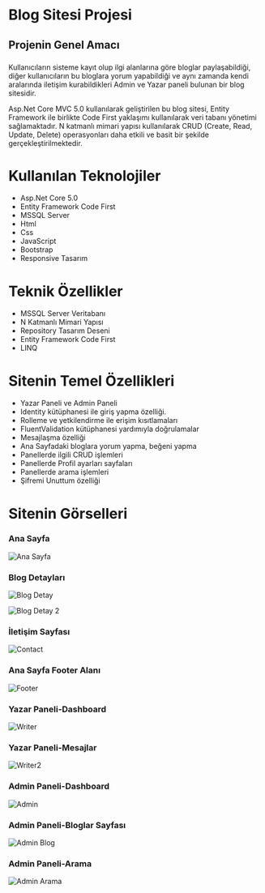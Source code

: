 # Blog Sitesi Projesi
## Projenin Genel Amacı
###
Kullanıcıların sisteme kayıt olup ilgi alanlarına göre bloglar paylaşabildiği, diğer kullanıcıların bu bloglara yorum yapabildiği ve aynı zamanda kendi aralarında iletişim kurabildikleri Admin ve Yazar paneli bulunan bir blog sitesidir.

Asp.Net Core MVC 5.0 kullanılarak geliştirilen bu blog sitesi, Entity Framework ile birlikte Code First yaklaşımı kullanılarak veri tabanı yönetimi sağlamaktadır. N katmanlı mimari yapısı kullanılarak CRUD (Create, Read, Update, Delete) operasyonları daha etkili ve basit bir şekilde gerçekleştirilmektedir.
###

# Kullanılan Teknolojiler
- Asp.Net Core 5.0
- Entity Framework Code First
- MSSQL Server
- Html
- Css
- JavaScript
- Bootstrap
- Responsive Tasarım

# Teknik Özellikler
- MSSQL Server Veritabanı
- N Katmanlı Mimari Yapısı
- Repository Tasarım Deseni
- Entity Framework Code First
- LINQ
  
# Sitenin Temel Özellikleri
- Yazar Paneli ve Admin Paneli
- Identity kütüphanesi ile giriş yapma özelliği.
- Rolleme ve yetkilendirme ile erişim kısıtlamaları
- FluentValidation kütüphanesi yardımıyla doğrulamalar
- Mesajlaşma özelliği
- Ana Sayfadaki bloglara yorum yapma, beğeni yapma
- Panellerde ilgili CRUD işlemleri
- Panellerde Profil ayarları sayfaları
- Panellerde arama işlemleri
- Şifremi Unuttum özelliği


# Sitenin Görselleri

### Ana Sayfa

![Ana Sayfa](https://github.com/busraozdemir0/BlogProject/blob/master/CoreDemo/wwwroot/WriterImageFiles/anasayfa.png)

### Blog Detayları

![Blog Detay](https://github.com/busraozdemir0/BlogProject/blob/master/CoreDemo/wwwroot/WriterImageFiles/blogdetay1.png)

![Blog Detay 2](https://github.com/busraozdemir0/BlogProject/blob/master/CoreDemo/wwwroot/WriterImageFiles/blogdetay2.png)


### İletişim Sayfası

![Contact](https://github.com/busraozdemir0/BlogProject/blob/master/CoreDemo/wwwroot/contactPage.png)

### Ana Sayfa Footer Alanı

![Footer](https://github.com/busraozdemir0/BlogProject/blob/master/CoreDemo/wwwroot/WriterImageFiles/footer.png)

### Yazar Paneli-Dashboard

![Writer](https://github.com/busraozdemir0/BlogProject/blob/master/CoreDemo/wwwroot/WriterImageFiles/writer_panel.png)

### Yazar Paneli-Mesajlar

![Writer2](https://github.com/busraozdemir0/BlogProject/blob/master/CoreDemo/wwwroot/WriterImageFiles/writer_messages.png)

### Admin Paneli-Dashboard

![Admin](https://github.com/busraozdemir0/BlogProject/blob/master/CoreDemo/wwwroot/adminDashboard.png)

### Admin Paneli-Bloglar Sayfası

![Admin Blog](https://github.com/busraozdemir0/BlogProject/blob/master/CoreDemo/wwwroot/WriterImageFiles/admin_bloglar.png)

### Admin Paneli-Arama

![Admin Arama](https://github.com/busraozdemir0/BlogProject/blob/master/CoreDemo/wwwroot/WriterImageFiles/arama_sonucu.png)






